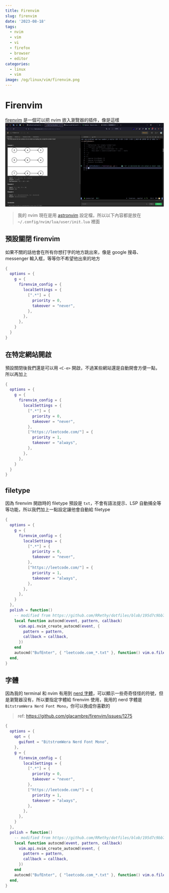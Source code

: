 ```yaml
---
title: Firenvim
slug: firenvim
date: '2023-08-18'
tags:
  - nvim
  - vim
  - vi
  - firefox
  - browser
  - editor
categories:
  - linux
  - vim
image: /og/linux/vim/firenvim.png
---
```


# Firenvim

[firenvim](https://github.com/glacambre/firenvim) 是一個可以把 nvim 嵌入瀏覽器的插件，像是這樣  
![firenvim in leetcode](/images/firenvim_in_leetcode.png)

> 我的 nvim 現在是用 [astronvim](https://github.com/AstroNvim/AstroNvim) 設定檔，所以以下內容都是放在 `~/.config/nvim/lua/user/init.lua` 裡面

## 預設關閉 firenvim

如果不關的話他會在所有你想打字的地方跳出來，像是 google 搜尋、messenger 輸入框，等等你不希望他出來的地方

```lua
{
  options = {
    g = {
      firenvim_config = {
        localSettings = {
          [".*"] = {
            priority = 0,
            takeover = "never",
          },
        },
      },
    }
  }
}
```

## 在特定網站開啟

預設關閉後我們還是可以用 `<C-e>` 開啟，不過某些網站還是自動開會方便一點，所以再加上

```lua
{
  options = {
    g = {
      firenvim_config = {
        localSettings = {
          [".*"] = {
            priority = 0,
            takeover = "never",
          },
          ["https://leetcode.com/"] = {
            priority = 1,
            takeover = "always",
          },
        },
      },
    }
  }
}
```

## filetype

因為 firenvim 開啟時的 filetype 預設是 `txt`，不會有語法提示、LSP 自動捕全等等功能，所以我們加上一點設定讓他會自動給 filetype

```lua
{
  options = {
    g = {
      firenvim_config = {
        localSettings = {
          [".*"] = {
            priority = 0,
            takeover = "never",
          },
          ["https://leetcode.com/"] = {
            priority = 1,
            takeover = "always",
          },
        },
      },
    }
  },
  polish = function()
    -- modified from https://github.com/RRethy/dotfiles/blob/195d7c9bb7be0198e522d05fd528c9fb48121fba/nvim/init.lua#L546
    local function autocmd(event, pattern, callback)
      vim.api.nvim_create_autocmd(event, {
        pattern = pattern,
        callback = callback,
      })
    end
    autocmd("BufEnter", { "leetcode.com_*.txt" }, function() vim.o.filetype = "javascript" end)
  end,
}
```

## 字體

因為我的 terminal 和 nvim 有用到 [nerd 字體](https://www.nerdfonts.com/)，可以顯示一些奇奇怪怪的符號，但是瀏覽器沒有，所以要指定字體給 firenvim 使用，我用的 nerd 字體是 `BitstromWera Nerd Font Mono`，你可以換成你喜歡的

> ref: https://github.com/glacambre/firenvim/issues/1275

```lua
{
  options = {
    opt = {
      guifont = "BitstromWera Nerd Font Mono",
    },
    g = {
      firenvim_config = {
        localSettings = {
          [".*"] = {
            priority = 0,
            takeover = "never",
          },
          ["https://leetcode.com/"] = {
            priority = 1,
            takeover = "always",
          },
        },
      },
    }
  },
  polish = function()
    -- modified from https://github.com/RRethy/dotfiles/blob/195d7c9bb7be0198e522d05fd528c9fb48121fba/nvim/init.lua#L546
    local function autocmd(event, pattern, callback)
      vim.api.nvim_create_autocmd(event, {
        pattern = pattern,
        callback = callback,
      })
    end
    autocmd("BufEnter", { "leetcode.com_*.txt" }, function() vim.o.filetype = "javascript" end)
  end,
}
```
